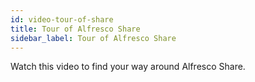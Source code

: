 ```yaml
---
id: video-tour-of-share
title: Tour of Alfresco Share
sidebar_label: Tour of Alfresco Share
---
```


Watch this video to find your way around Alfresco Share.


